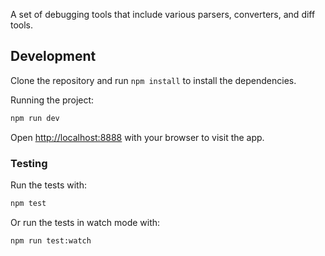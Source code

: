 A set of debugging tools that include various parsers, converters, and diff tools.

## Development

Clone the repository and run `npm install` to install the dependencies.

Running the project:

```bash
npm run dev
```

Open [http://localhost:8888](http://localhost:8888) with your browser to visit the app.

### Testing

Run the tests with:

```bash
npm test
```

Or run the tests in watch mode with:

```bash
npm run test:watch
```
